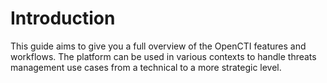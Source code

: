 # Introduction

This guide aims to give you a full overview of the OpenCTI features and workflows. The platform can be used in various contexts to handle threats management use cases from a technical to a more strategic level.

